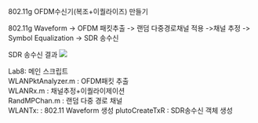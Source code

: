 802.11g OFDM수신기(복조+이퀄라이즈) 만들기 



802.11g Waveform -> OFDM 패킷추출 -> 랜덤 다중경로채널 적용 ->채널 추정 -> Symbol Equalization ->  SDR 송수신 


SDR 송수신 결과
![](Lab8result.gif)

Lab8: 메인 스크립트 \
WLANPktAnalyzer.m    : OFDM패킷 추출 \
WLANRx.m            :  채널추정+이퀄라이제이션 \
RandMPChan.m        : 랜덤 다중 경로 채널 \
WLANTx:		:  802.11 Waveform 생성 
plutoCreateTxR  : SDR송수신 객체 생성
